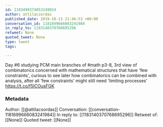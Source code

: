 ```yaml
---
id: 1183499374053249024
author: attilacsordas
published_date: 2019-10-13 21:46:53 +00:00
conversation_id: 1181699666083241984
in_reply_to: 1183140370768695296
retweet: None
quoted_tweet: None
type: tweet
tags:

---
```


Day #6 studying PCM main branches of #math p3-8, 3rd view of combinatorics concerned with mathematical structures that have 'few constraints', curious to see later how combinatorics can be combined with analysis, after all 'few constraints' might still need 'limiting processes' https://t.co/f5lCOusFGK

### Metadata

Author: [[@attilacsordas]]
Conversation: [[conversation-1181699666083241984]]
In reply to: [[1183140370768695296]]
Retweet of: [[None]]
Quoted tweet: [[None]]
